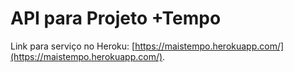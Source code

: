# API para Projeto +Tempo

Link para serviço no Heroku: [https://maistempo.herokuapp.com/](https://maistempo.herokuapp.com/).